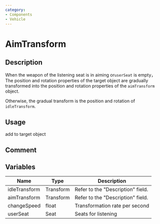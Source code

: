 ```yaml
---
category: 
- Components
- Vehicle
---
```

# AimTransform
## Description

When the weapon of the listening seat is in aiming or`userSeat` is empty，The position and rotation properties of the target object are gradually transformed into the position and rotation properties of the `aimTransform` object.

Otherwise, the gradual transform is the position and rotation of `idleTransform`.

## Usage

add to target object

## Comment

## Variables
| Name | Type | Description |
| ----------- | ----------- | ----------- |
| idleTransform | Transform | Refer to the "Description" field. |  
| aimTransform | Transform |Refer to the "Description" field. |  
| changeSpeed  | float | Transformation rate per second |  
| userSeat | Seat | Seats for listening |  
